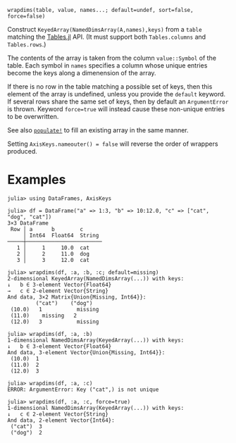 ```
wrapdims(table, value, names...; default=undef, sort=false, force=false)
```

Construct `KeyedArray(NamedDimsArray(A,names),keys)` from a `table` matching the [Tables.jl](https://github.com/JuliaData/Tables.jl) API. (It must support both `Tables.columns` and `Tables.rows`.)

The contents of the array is taken from the column `value::Symbol` of the table. Each symbol in `names` specifies a column whose unique entries become the keys along a dimenension of the array.

If there is no row in the table matching a possible set of keys, then this element of the array is undefined, unless you provide the `default` keyword. If several rows share the same set of keys, then by default an `ArgumentError` is thrown. Keyword `force=true` will instead cause these non-unique entries to be overwritten.

See also [`populate!`](@ref) to fill an existing array in the same manner.

Setting `AxisKeys.nameouter() = false` will reverse the order of wrappers produced.

# Examples

```jldoctest
julia> using DataFrames, AxisKeys

julia> df = DataFrame("a" => 1:3, "b" => 10:12.0, "c" => ["cat", "dog", "cat"])
3×3 DataFrame
 Row │ a      b        c      
     │ Int64  Float64  String 
─────┼────────────────────────
   1 │     1     10.0  cat
   2 │     2     11.0  dog
   3 │     3     12.0  cat

julia> wrapdims(df, :a, :b, :c; default=missing)
2-dimensional KeyedArray(NamedDimsArray(...)) with keys:
↓   b ∈ 3-element Vector{Float64}
→   c ∈ 2-element Vector{String}
And data, 3×2 Matrix{Union{Missing, Int64}}:
         ("cat")    ("dog")
 (10.0)   1           missing
 (11.0)    missing   2
 (12.0)   3           missing

julia> wrapdims(df, :a, :b)
1-dimensional NamedDimsArray(KeyedArray(...)) with keys:
↓   b ∈ 3-element Vector{Float64}
And data, 3-element Vector{Union{Missing, Int64}}:
 (10.0)  1
 (11.0)  2
 (12.0)  3

julia> wrapdims(df, :a, :c)
ERROR: ArgumentError: Key ("cat",) is not unique

julia> wrapdims(df, :a, :c, force=true)
1-dimensional NamedDimsArray(KeyedArray(...)) with keys:
↓   c ∈ 2-element Vector{String}
And data, 2-element Vector{Int64}:
 ("cat")  3
 ("dog")  2
```

